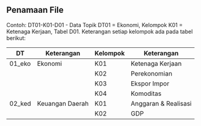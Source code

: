 ## Penamaan File

Contoh: DT01-K01-D01 - Data Topik DT01 = Ekonomi, Kelompok K01 = Ketenaga Kerjaan, Tabel D01. Keterangan setiap kelompok ada pada tabel berikut:

| DT     | Keterangan      | Kelompok | Keterangan
|--------|-----------------|----------|-----------------------
| 01_eko | Ekonomi         | K01	  | Ketenaga Kerjaan
|        |                 | K02      | Perekonomian
|        |                 | K03      | Ekspor Impor
|        |                 | K04      | Komoditas
| 02_ked | Keuangan Daerah | K01      | Anggaran & Realisasi
|        |                 | K02      | GDP
